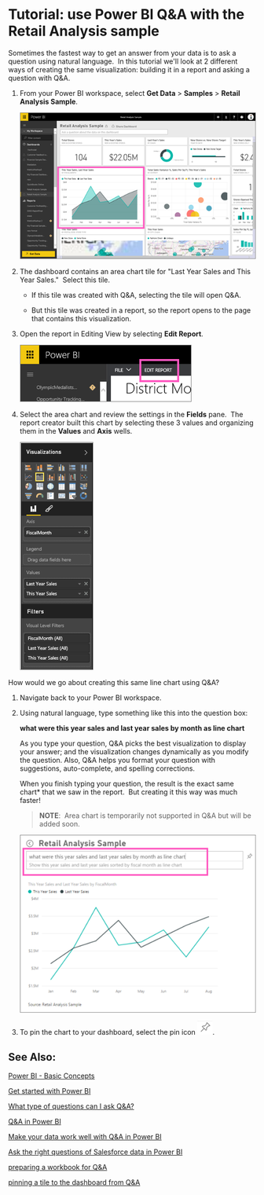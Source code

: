 ﻿<properties 
   pageTitle="Tutorial: use Power BI Q&A with the Retail Analysis sample"
   description="Tutorial: use Power BI Q&A with the Retail Analysis sample"
   services="powerbi" 
   documentationCenter="" 
   authors="pcw3187" 
   manager="mblythe" 
   editor=""
   tags=""/>
 
<tags
   ms.service="powerbi"
   ms.devlang="NA"
   ms.topic="article"
   ms.tgt_pltfrm="NA"
   ms.workload="powerbi"
   ms.date="10/14/2015"
   ms.author="v-pawrig"/>
# Tutorial: use Power BI Q&A with the Retail Analysis sample

Sometimes the fastest way to get an answer from your data is to ask a question using natural language.  In this tutorial we'll look at 2 different ways of creating the same visualization: building it in a report and asking a question with Q&A.  


1. From your Power BI workspace, select **Get Data** \> **Samples** \> **Retail Analysis Sample**.

	![](media/powerbi-service-tutorial-introduction-to-q-and-a/gnaTutorial_1.png)

2. The dashboard contains an area chart tile for "Last Year Sales and This Year Sales."  Select this tile. 

	-   If this tile was created with Q&A, selecting the tile will open Q&A. 

	-   But this tile was created in a report, so the report opens to the page that contains this visualization.

3. Open the report in Editing View by selecting **Edit Report**.

	![](media/powerbi-service-tutorial-introduction-to-q-and-a/gnaTutorial_2.png)

4. Select the area chart and review the settings in the **Fields** pane.  The report creator built this chart by selecting these 3 values and organizing them in the **Values** and **Axis** wells.

	![](media/powerbi-service-tutorial-introduction-to-q-and-a/gnaTutorial_3.png)

How would we go about creating this same line chart using Q&A?

1.  Navigate back to your Power BI workspace.

2.  Using natural language, type something like this into the question box:

    **what were this year sales and last year sales by month as line chart**

    As you type your question, Q&A picks the best visualization to display your answer; and the visualization changes dynamically as you modify the question. Also, Q&A helps you format your question with suggestions, auto-complete, and spelling corrections.

    When you finish typing your question, the result is the exact same chart\* that we saw in the report.  But creating it this way was much faster!

    >**NOTE**:  Area chart is temporarily not supported in Q&A but will be added soon. 

    ![](media/powerbi-service-tutorial-introduction-to-q-and-a/PBI_QnA_LineChart.png)

3.  To pin the chart to your dashboard, select the pin icon ![](media/powerbi-service-tutorial-introduction-to-q-and-a/pinNoOutline.png).

## See Also:

[Power BI - Basic Concepts](http://support.powerbi.com/knowledgebase/articles/487029-power-bi-preview-basic-concepts)

[Get started with Power BI](http://support.powerbi.com/knowledgebase/articles/430814-get-started-with-power-bi)

[What type of questions can I ask Q&A?](http://support.powerbi.com/knowledgebase/articles/474566-q-a-in-power-bi)

[Q&A in Power BI](http://support.powerbi.com/knowledgebase/articles/474566-q-a-in-power-bi)

[Make your data work well with Q&A in Power BI](http://support.powerbi.com/knowledgebase/articles/474690-make-your-data-work-well-with-q-a)

[Ask the right questions of Salesforce data in Power BI](http://support.powerbi.com/knowledgebase/articles/475138-ask-the-right-questions-of-salesforce-data)

[preparing a workbook for Q&A](http://support.powerbi.com/knowledgebase/articles/474690-how-to-make-q-a-work-with-your-data)

[pinning a tile to the dashboard from Q&A](http://support.powerbi.com/knowledgebase/articles/424874-pin-a-tile-to-a-dashboard-from-the-question-box)

